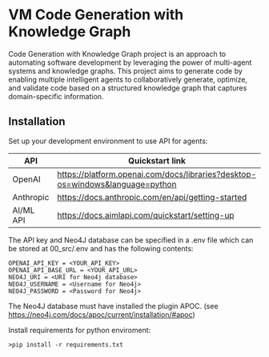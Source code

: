 # VM Code Generation with Knowledge Graph

Code Generation with Knowledge Graph project is an approach to automating software development by leveraging the power of multi-agent systems and knowledge graphs. This project aims to generate code by enabling multiple intelligent agents to collaboratively generate, optimize, and validate code based on a structured knowledge graph that captures domain-specific information.

## Installation
Set up your development environment to use API for agents:

| API    | Quickstart link |
| -------- | ------- |
| OpenAI  | <https://platform.openai.com/docs/libraries?desktop-os=windows&language=python>|
| Anthropic  | <https://docs.anthropic.com/en/api/getting-started>|
| AI/ML API  | <https://docs.aimlapi.com/quickstart/setting-up>|

The API key and Neo4J database can be specified in a .env file which can be stored at 00_src/.env and has the following contents:

```
OPENAI_API_KEY = <YOUR_API_KEY>
OPENAI_API_BASE_URL = <YOUR_API_URL>
NEO4J_URI = <URI for Neo4j database>
NEO4J_USERNAME = <Username for Neo4j>
NEO4J_PASSWORD = <Password for Neo4j>
```

The Neo4J database must have installed the plugin APOC. (see <https://neo4j.com/docs/apoc/current/installation/#apoc>)

Install requirements for python enviroment:

```console
>pip install -r requirements.txt
```
